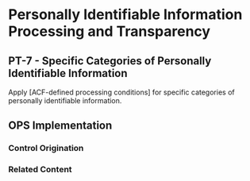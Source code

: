 # Personally Identifiable Information Processing and Transparency
## PT-7 - Specific Categories of Personally Identifiable Information

Apply [ACF-defined processing conditions] for specific categories of personally identifiable information.

## OPS Implementation

### Control Origination


### Related Content
